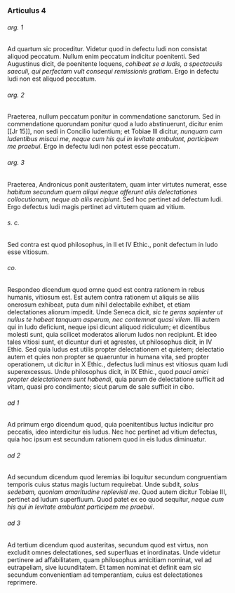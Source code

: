 ### Articulus 4

###### arg. 1
Ad quartum sic proceditur. Videtur quod in defectu ludi non consistat aliquod peccatum. Nullum enim peccatum indicitur poenitenti. Sed Augustinus dicit, de poenitente loquens, *cohibeat se a ludis, a spectaculis saeculi, qui perfectam vult consequi remissionis gratiam*. Ergo in defectu ludi non est aliquod peccatum.

###### arg. 2
Praeterea, nullum peccatum ponitur in commendatione sanctorum. Sed in commendatione quorundam ponitur quod a ludo abstinuerunt, dicitur enim [[Jr 15]], non sedi in Concilio ludentium; et Tobiae III dicitur, *nunquam cum ludentibus miscui me, neque cum his qui in levitate ambulant, participem me praebui*. Ergo in defectu ludi non potest esse peccatum.

###### arg. 3
Praeterea, Andronicus ponit austeritatem, quam inter virtutes numerat, esse *habitum secundum quem aliqui neque afferunt aliis delectationes collocutionum, neque ab aliis recipiunt*. Sed hoc pertinet ad defectum ludi. Ergo defectus ludi magis pertinet ad virtutem quam ad vitium.

###### s. c.
Sed contra est quod philosophus, in II et IV Ethic., ponit defectum in ludo esse vitiosum.

###### co.
Respondeo dicendum quod omne quod est contra rationem in rebus humanis, vitiosum est. Est autem contra rationem ut aliquis se aliis onerosum exhibeat, puta dum nihil delectabile exhibet, et etiam delectationes aliorum impedit. Unde Seneca dicit, *sic te geras sapienter ut nullus te habeat tanquam asperum, nec contemnat quasi vilem*. Illi autem qui in ludo deficiunt, neque ipsi dicunt aliquod ridiculum; et dicentibus molesti sunt, quia scilicet moderatos aliorum ludos non recipiunt. Et ideo tales vitiosi sunt, et dicuntur duri et agrestes, ut philosophus dicit, in IV Ethic. Sed quia ludus est utilis propter delectationem et quietem; delectatio autem et quies non propter se quaeruntur in humana vita, sed propter operationem, ut dicitur in X Ethic., defectus ludi minus est vitiosus quam ludi superexcessus. Unde philosophus dicit, in IX Ethic., quod *pauci amici propter delectationem sunt habendi*, quia parum de delectatione sufficit ad vitam, quasi pro condimento; sicut parum de sale sufficit in cibo.

###### ad 1
Ad primum ergo dicendum quod, quia poenitentibus luctus indicitur pro peccatis, ideo interdicitur eis ludus. Nec hoc pertinet ad vitium defectus, quia hoc ipsum est secundum rationem quod in eis ludus diminuatur.

###### ad 2
Ad secundum dicendum quod Ieremias ibi loquitur secundum congruentiam temporis cuius status magis luctum requirebat. Unde subdit, *solus sedebam, quoniam amaritudine replevisti me*. Quod autem dicitur Tobiae III, pertinet ad ludum superfluum. Quod patet ex eo quod sequitur, *neque cum his qui in levitate ambulant participem me praebui*.

###### ad 3
Ad tertium dicendum quod austeritas, secundum quod est virtus, non excludit omnes delectationes, sed superfluas et inordinatas. Unde videtur pertinere ad affabilitatem, quam philosophus amicitiam nominat, vel ad eutrapeliam, sive iucunditatem. Et tamen nominat et definit eam sic secundum convenientiam ad temperantiam, cuius est delectationes reprimere.

